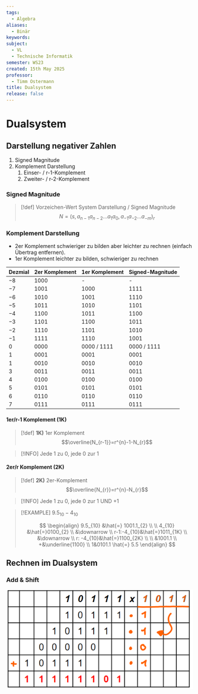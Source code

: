 ```yaml
---
tags:
  - Algebra
aliases:
  - Binär
keywords: 
subject:
  - VL
  - Technische Informatik
semester: WS23
created: 15th May 2025
professor:
  - Timm Ostermann
title: Dualsystem
release: false
---
```


# Dualsystem

## Darstellung negativer Zahlen

1. Signed Magnitude
2. Komplement Darstellung
	1. Einser- / r-1-Komplement
	2. Zweiter- / r-2-Komplement

### Signed Magnitude

> [!def] Vorzeichen-Wert System Darstellung / Signed Magnitude
> $$N=(s,a_{n-1}a_{n-2}\dots a_{1}a_{0},a_{-1}a_{-2}\dots a_{-m})_{r}$$

### Komplement Darstellung

- 2er Komplement schwieriger zu bilden aber leichter zu rechnen (einfach Übertrag entfernen).
- 1er Komplement leichter zu bilden, schwieriger zu rechnen

| Dezmial | 2er Komplement | 1er Komplement  | Signed-Magnitude |
| ------- | -------------- | --------------- | ---------------- |
| $-8$    | $1000$         | -               | -                |
| $-7$    | $1001$         | $1000$          | $1111$           |
| $-6$    | $1010$         | $1001$          | $1110$           |
| $-5$    | $1011$         | $1010$          | $1101$           |
| $-4$    | $1100$         | $1011$          | $1100$           |
| $-3$    | $1101$         | $1100$          | $1011$           |
| $-2$    | $1110$         | $1101$          | $1010$           |
| $-1$    | $1111$         | $1110$          | $1001$           |
| $0$     | $0000$         | $0000$ / $1111$ | $0000$ / $1111$  |
| $1$     | $0001$         | $0001$          | $0001$           |
| $1$     | $0010$         | $0010$          | $0010$           |
| $3$     | $0011$         | $0011$          | $0011$           |
| $4$     | $0100$         | $0100$          | $0100$           |
| $5$     | $0101$         | $0101$          | $0101$           |
| $6$     | $0110$         | $0110$          | $0110$           |
| $7$     | $0111$         | $0111$          | $0111$           |

#### 1er/r-1 Komplement (1K)

> [!def] **1K)** 1er Komplement
> $$\overline{N_{r-1}}=r^{n}-1-N_{r}$$

> [!INFO] Jede $1$ zu $0$, jede $0$ zur $1$

#### 2er/r Komplement (2K)

> [!def] **2K)** 2er-Komplement
> $$\overline{N_{r}}=r^{n}-N_{r}$$

> [!INFO] Jede $1$ zu $0$, jede $0$ zur $1$ UND $+1$

>[!EXAMPLE] $9.5_{10}-4_{10}$
>
> $$
> \begin{align}
> 9.5_{10} &\hat{=} 1001.1_{2} \\ \\
> 4_{10} &\hat{=}0100_{2} \\
> &\downarrow \\
> r-1:-4_{10}&\hat{=}1011_{1K} \\
> &\downarrow \\
> r: -4_{10}&\hat{=}1100_{2K} \\ \\
> &1001.1 \\
> +&\underline{1100} \\
1&0101.1 \hat{=} 5.5
> \end{align}
> $$

## Rechnen im Dualsystem

### Add & Shift

![invert_dark](assets/addShift.png)



